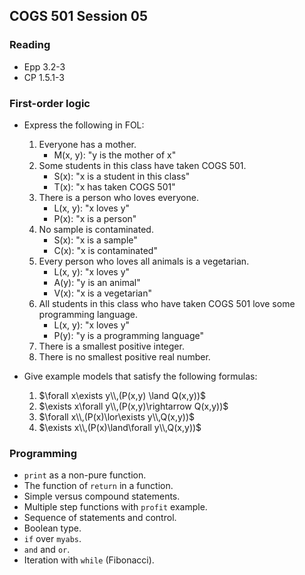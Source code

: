 COGS 501 Session 05
-------------------

### Reading
* Epp 3.2-3
* CP 1.5.1-3

### First-order logic

* Express the following in FOL:
   1. Everyone has a mother.
      * M(x, y): "y is the mother of x"
   2. Some students in this class have taken COGS 501.
      * S(x): "x is a student in this class"
      * T(x): "x has taken COGS 501"
   3. There is a person who loves everyone.
      * L(x, y): "x loves y"
      * P(x): "x is a person"
   4. No sample is contaminated.
      * S(x): "x is a sample"
      * C(x): "x is contaminated"
   5. Every person who loves all animals is a vegetarian.
      * L(x, y): "x loves y"
      * A(y): "y is an animal"
      * V(x): "x is a vegetarian"
   6. All students in this class who have taken COGS 501 love some programming language.
      * L(x, y): "x loves y"
      * P(y): "y is a programming language"
   7. There is a smallest positive integer.
   8. There is no smallest positive real number.

* Give example models that satisfy the following formulas:
   1.  $\forall x\exists y\\,(P(x,y) \land Q(x,y))$
   2.  $\exists x\forall y\\,(P(x,y)\rightarrow Q(x,y))$
   3.  $\forall x\\,(P(x)\lor\exists y\\,Q(x,y))$
   4. $\exists x\\,(P(x)\land\forall y\\,Q(x,y))$

### Programming
* `print` as a non-pure function.
* The function of `return` in a function.
* Simple versus compound statements.
* Multiple step functions with `profit` example.
* Sequence of statements and control.
* Boolean type.
* `if` over `myabs`.
* `and` and `or`.
* Iteration with `while` (Fibonacci).
